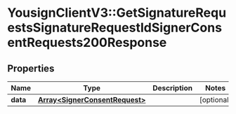 # YousignClientV3::GetSignatureRequestsSignatureRequestIdSignerConsentRequests200Response

## Properties
Name | Type | Description | Notes
------------ | ------------- | ------------- | -------------
**data** | [**Array&lt;SignerConsentRequest&gt;**](SignerConsentRequest.md) |  | [optional] 

